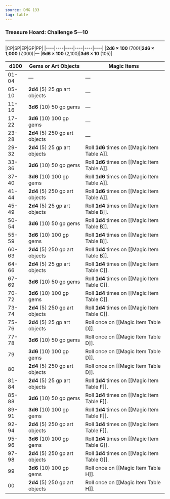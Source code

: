 ```yaml
---
source: DMG 133
tag: table
---
```


### Treasure Hoard: Challenge 5—10
---
|CP|SP|EP|GP|PP|
|----|----|----|----|----|----|
|**2d6 × 100** (700)|**2d6 × 1,000** (7,000)|— |**6d6 × 100** (2,100)|**3d6 × 10** (105)|

|d100|Gems or Art Objects|Magic Items|
|----|-----|-----------|
|01-04|—|—|
|05-10|**2d4** (5) 25 gp art objects|—|
|11-16|**3d6** (10) 50 gp gems|—|
|17-22|**3d6** (10) 100 gp gems|—|
|23-28|**2d4** (5) 250 gp art objects|—|
|29-32|**2d4** (5) 25 gp art objects|Roll **1d6** times on [[Magic Item Table A]].|
|33-36|**3d6** (10) 50 gp gems|Roll **1d6** times on [[Magic Item Table A]].|
|37-40|**3d6** (10) 100 gp gems|Roll **1d6** times on [[Magic Item Table A]].|
|41-44|**2d4** (5) 250 gp art objects|Roll **1d6** times on [[Magic Item Table A]].|
|45-49|**2d4** (5) 25 gp art objects|Roll **1d4** times on [[Magic Item Table B]].|
|50-54|**3d6** (10) 50 gp gems|Roll **1d4** times on [[Magic Item Table B]].|
|55-59|**3d6** (10) 100 gp gems|Roll **1d4** times on [[Magic Item Table B]].|
|60-63|**2d4** (5) 250 gp art objects|Roll **1d4** times on [[Magic Item Table B]].|
|64-66|**2d4** (5) 25 gp art objects|Roll **1d4** times on [[Magic Item Table C]].|
|67-69|**3d6** (10) 50 gp gems|Roll **1d4** times on [[Magic Item Table C]].|
|70-72|**3d6** (10) 100 gp gems|Roll **1d4** times on [[Magic Item Table C]].|
|73-74|**2d4** (5) 250 gp art objects|Roll **1d4** times on [[Magic Item Table C]].|
|75-76|**2d4** (5) 25 gp art objects|Roll once on [[Magic Item Table D]].|
|77-78|**3d6** (10) 50 gp gems|Roll once on [[Magic Item Table D]].|
|79|**3d6** (10) 100 gp gems|Roll once on [[Magic Item Table D]].|
|80|**2d4** (5) 250 gp art objects|Roll once on [[Magic Item Table D]].|
|81-84|**2d4** (5) 25 gp art objects|Roll **1d4** times on [[Magic Item Table F]].|
|85-88|**3d6** (10) 50 gp gems|Roll **1d4** times on [[Magic Item Table F]].|
|89-91|**3d6** (10) 100 gp gems|Roll **1d4** times on [[Magic Item Table F]].|
|92-94|**2d4** (5) 250 gp art objects|Roll **1d4** times on [[Magic Item Table F]].|
|95-96|**3d6** (10) 100 gp gems|Roll **1d4** times on [[Magic Item Table G]].|
|97-98|**2d4** (5) 250 gp art objects|Roll **1d4** times on [[Magic Item Table G]].|
|99|**3d6** (10) 100 gp gems|Roll once on [[Magic Item Table H]].|
|00|**2d4** (5) 250 gp art objects|Roll once on [[Magic Item Table H]].|

